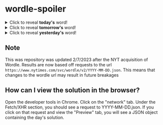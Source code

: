 # wordle-spoiler

<details>
  <summary>Click to reveal <b>today's</b> word!</summary>
  <br>
  <b> hilly </b>
</details>

<details>
  <summary>Click to reveal <b>tomorrow's</b> word!</summary>
  <br>
  <b> hyena </b>
</details>

<details>
  <summary>Click to reveal <b>yesterday's</b> word!</summary>
  <br>
  <b> shove </b>
</details>

## Note
This was repository was updated 2/7/2023 after the NYT acquisition of Wordle. Results are now based off requests to the url `https://www.nytimes.com/svc/wordle/v2/YYYY-MM-DD.json`. This means that changes to the wordle url may result in future breakages

## How can I view the solution in the browser?
Open the developer tools in Chrome. Click on the "network" tab. Under the Fetch/XHR section, you should see a request to YYYY-MM-DD.json. If you click on that request and view the "Preview" tab, you will see a JSON object containing the day's solution.